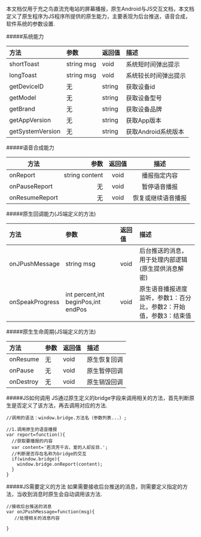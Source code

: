 本文档仅用于充之鸟直流充电站的屏幕播报，原生Android与JS交互文档，本文档定义了原生程序为JS程序所提供的原生能力，主要表现为后台推送，语音合成，软件系统的参数设置.
 
#####系统能力

|方法|参数|返回值|描述
|:---|:--|:---|:---|
|shortToast|string msg|void|系统短时间弹出提示
|longToast|string msg|void|系统较长时间弹出提示
|getDeviceID|无|string|获取设备id
|getModel|无|string|获取设备型号
|getBrand|无|string|获取设备品牌
|getAppVersion|无|string|获取App版本
|getSystemVersion|无|string|获取Android系统版本


#####语音合成能力

|方法|参数|返回值|描述|
| --------   | -----:  | :----:  | :----:  |
|onReport|string content|void|播报指定内容
|onPauseReport|无|void|暂停语音播报
|onResumeReport|无|void|恢复或继续语音播报

#####原生回调能力(JS端定义的方法)

|方法|参数|返回值|描述|
|:---|:--|:---|:---|
|onJPushMessage|string msg|void|后台推送的消息，用于处理内部逻辑(原生提供消息解密)
|onSpeakProgress|int percent,int beginPos,int endPos|void|原生语音播报进度监听，参数1：百分比，参数2：开始值，参数3：结束值

#####原生生命周期(JS端定义的方法)

|方法|参数|返回值|描述|
|:---|:--|:---|:---|
|onResume|无|void|原生恢复回调
|onPause|无|void|原生暂停回调
|onDestroy|无|void|原生销毁回调

#####JS如何调用
JS通过原生定义的bridge字段来调用相关的方法，首先判断原生是否定义了该方法，再去调用对应的方法.
```
//调用的语法：window.bridge.方法名（参数列表...）;

//1.调用原生的语音播报
var report=function(){
  //获取要播报的内容
  var content='若流芳千古，爱的人却反目.';
  //判断是否存在名称为bridge的交互
  if(window.bridge){
    window.bridge.onReport(content);
  }
}
```
#####JS需要定义的方法
如果需要接收后台推送的消息，则需要定义指定的方法，当收到消息时原生会自动调用该方法.
```
//接收后台推送的消息
var onJPushMessage=function(msg){
   //处理相关的消息内容

}
```






